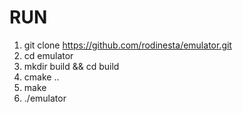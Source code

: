 # RUN
1. git clone https://github.com/rodinesta/emulator.git
2. cd emulator
3. mkdir build && cd build
4. cmake ..
5. make
6. ./emulator
